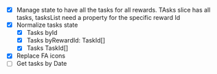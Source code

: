 -   [x] Manage state to have all the tasks for all rewards. TAsks slice has all tasks, tasksList need a property for the specific reward Id
-   [x] Normalize tasks state
    -   [x] Tasks byId
    -   [x] Tasks byRewardId: TaskId[]
    -   [x] Tasks TaskId[]
-   [x] Replace FA icons
-   [ ] Get tasks by Date
